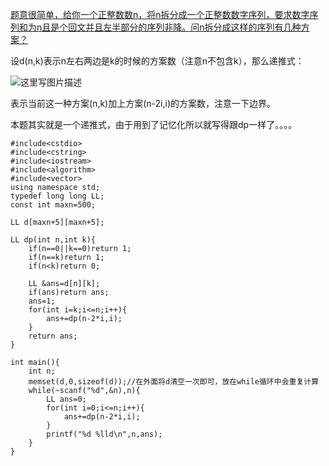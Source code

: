 [题意很简单，给你一个正整数数n，将n拆分成一个正整数数字序列，要求数字序列和为n且是个回文并且左半部分的序列非降。问n拆分成这样的序列有几种方案？](http://poj.org/problem?id=1221)

设d(n,k)表示n左右两边是k的时候的方案数（注意n不包含k），那么递推式：

![这里写图片描述](http://img.blog.csdn.net/20160725202236974)

表示当前这一种方案(n,k)加上方案(n-2i,i)的方案数，注意一下边界。

本题其实就是一个递推式，由于用到了记忆化所以就写得跟dp一样了。。。。

```
#include<cstdio>
#include<cstring>
#include<iostream>
#include<algorithm>
#include<vector>
using namespace std;
typedef long long LL;
const int maxn=500;

LL d[maxn+5][maxn+5];

LL dp(int n,int k){
    if(n==0||k==0)return 1;
    if(n==k)return 1;
    if(n<k)return 0;

    LL &ans=d[n][k];
    if(ans)return ans;
    ans=1;
    for(int i=k;i<=n;i++){
        ans+=dp(n-2*i,i);
    }
    return ans;
}

int main(){
    int n;
    memset(d,0,sizeof(d));//在外面将d清空一次即可，放在while循环中会重复计算
    while(~scanf("%d",&n),n){
        LL ans=0;
        for(int i=0;i<=n;i++){
            ans+=dp(n-2*i,i);
        }
        printf("%d %lld\n",n,ans);
    }
}

```
